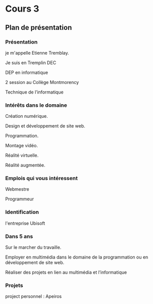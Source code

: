 # Cours 3
## Plan de présentation

### Présentation
je m'appelle Etienne Tremblay.

Je suis en Tremplin DEC

DEP en informatique

2 session au Collège Montmorency

Technique de l’informatique

### Intérêts dans le domaine
Création numérique.

Design et développement de site web.

Programmation.

Montage vidéo. 

Réalité virtuelle.

Réalité augmentée.

### Emplois qui vous intéressent
Webmestre

Programmeur

### Identification
l'entreprise Ubisoft 

### Dans 5 ans
Sur le marcher du travaille.

Employer en multimédia dans le domaine de la programmation ou en développement de site web.

Réaliser des projets en lien au multimédia et l’informatique

### Projets
project personnel : Apeiros
